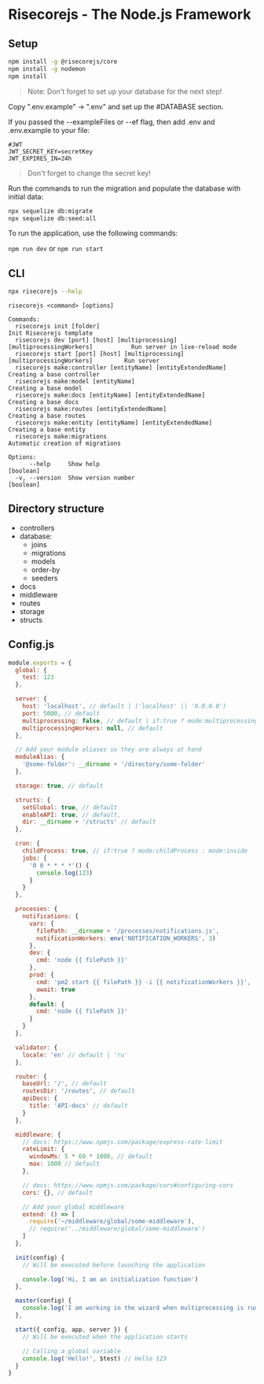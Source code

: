 # Risecorejs - The Node.js Framework

## Setup

```sh
npm install -g @risecorejs/core
npm install -g nodemon
npm install
```

> Note: Don't forget to set up your database for the next step!

Copy ".env.example" -> ".env" and set up the #DATABASE section.

If you passed the --exampleFiles or --ef flag, then add .env and .env.example to your file:

```
#JWT
JWT_SECRET_KEY=secretKey
JWT_EXPIRES_IN=24h
```

> Don't forget to change the secret key!

Run the commands to run the migration and populate the database with initial data:

```sh
npx sequelize db:migrate
npx sequelize db:seed:all
```

To run the application, use the following commands:

`npm run dev` or `npm run start`

## CLI

```sh
npx risecorejs --help
```

```
risecorejs <command> [options]

Commands:
  risecorejs init [folder]                                                          Init Risecorejs template
  risecorejs dev [port] [host] [multiprocessing] [multiprocessingWorkers]           Run server in live-reload mode
  risecorejs start [port] [host] [multiprocessing] [multiprocessingWorkers]         Run server
  risecorejs make:controller [entityName] [entityExtendedName]                      Creating a base controller
  risecorejs make:model [entityName]                                                Creating a base model
  risecorejs make:docs [entityName] [entityExtendedName]                            Creating a base docs
  risecorejs make:routes [entityExtendedName]                                       Creating a base routes
  risecorejs make:entity [entityName] [entityExtendedName]                          Creating a base entity
  risecorejs make:migrations                                                        Automatic creation of migrations    

Options:
      --help     Show help                                                          [boolean]
  -v, --version  Show version number                                                [boolean]
```

## Directory structure

- controllers
- database:
  - joins
  - migrations
  - models
  - order-by
  - seeders
- docs
- middleware
- routes
- storage
- structs

## Config.js

```javascript
module.exports = {
  global: {
    test: 123
  },

  server: {
    host: 'localhost', // default | ('localhost' || '0.0.0.0')
    port: 5000, // default
    multiprocessing: false, // default | if:true ? mode:multiprocessing : mode:singleProcess
    multiprocessingWorkers: null, // default
  },

  // Add your module aliases so they are always at hand
  moduleAlias: {
    '@some-folder': __dirname + '/directory/some-folder'
  },

  storage: true, // default

  structs: {
    setGlobal: true, // default
    enableAPI: true, // default,
    dir: __dirname + '/structs' // default
  },

  cron: {
    childProcess: true, // if:true ? mode:childProcess : mode:inside
    jobs: {
      '0 0 * * * *'() {
        console.log(123)
      }
    }
  },

  processes: {
    notifications: {
      vars: {
        filePath: __dirname + '/processes/notifications.js',
        notificationWorkers: env('NOTIFICATION_WORKERS', 3)
      },
      dev: {
        cmd: 'node {{ filePath }}'
      },
      prod: {
        cmd: 'pm2 start {{ filePath }} -i {{ notificationWorkers }}',
        await: true
      },
      default: {
        cmd: 'node {{ filePath }}'
      }
    }
  },

  validator: {
    locale: 'en' // default | 'ru'
  },

  router: {
    baseUrl: '/', // default
    routesDir: '/routes', // default
    apiDocs: {
      title: 'API-docs' // default
    }
  },

  middleware: {
    // docs: https://www.npmjs.com/package/express-rate-limit
    rateLimit: {
      windowMs: 5 * 60 * 1000, // default
      max: 1000 // default 
    },

    // docs: https://www.npmjs.com/package/cors#configuring-cors
    cors: {}, // default

    // Add your global middleware
    extend: () => [
      require('~/middleware/global/some-middleware'),
      // require('../middleware/global/some-middleware')
    ]
  },

  init(config) {
    // Will be executed before launching the application

    console.log('Hi, I am an initialization function')
  },

  master(config) {
    console.log('I am working in the wizard when multiprocessing is running')
  },

  start({ config, app, server }) {
    // Will be executed when the application starts

    // Calling a global variable
    console.log('Hello!', $test) // Hello 123
  }
}
```
